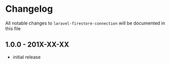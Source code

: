 # Changelog

All notable changes to `laravel-firestore-connection` will be documented in this file

## 1.0.0 - 201X-XX-XX

- initial release
